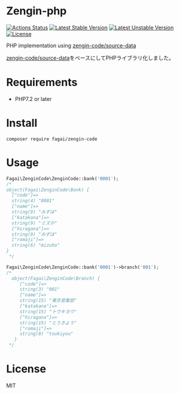 # Zengin-php

[![Actions Status](https://github.com/fagai/zengin-php/workflows/main/badge.svg)](https://github.com/fagai/zengin-php/actions)
[![Latest Stable Version](https://poser.pugx.org/fagai/zengin-code/v/stable)](https://packagist.org/packages/fagai/zengin-code)
[![Latest Unstable Version](https://poser.pugx.org/fagai/zengin-code/v/unstable)](https://packagist.org/packages/fagai/zengin-code)
[![License](https://poser.pugx.org/fagai/zengin-code/license)](https://packagist.org/packages/fagai/zengin-code)

PHP implementation using [zengin-code/source-data](https://github.com/zengin-code/source-data)

[zengin-code/source-data](https://github.com/zengin-code/source-data)をベースにしてPHPライブラリ化しました。

# Requirements

* PHP7.2 or later

# Install

```
composer require fagai/zengin-code
```

# Usage

```php
Fagai\ZenginCode\ZenginCode::bank('0001');
/*
object(Fagai\ZenginCode\Bank) {
  ["code"]=>
  string(4) "0001"
  ["name"]=>
  string(9) "みずほ"
  ["katakana"]=>
  string(9) "ミズホ"
  ["hiragana"]=>
  string(9) "みずほ"
  ["romaji"]=>
  string(6) "mizuho"
}
 */
```

```php
Fagai\ZenginCode\ZenginCode::bank('0001')->branch('001');
/*
  object(Fagai\ZenginCode\Branch) {
     ["code"]=>
     string(3) "001"
     ["name"]=>
     string(15) "東京営業部"
     ["katakana"]=>
     string(15) "トウキヨウ"
     ["hiragana"]=>
     string(15) "とうきよう"
     ["romaji"]=>
     string(8) "toukiyou"
   }
 */
```

# License

MIT
